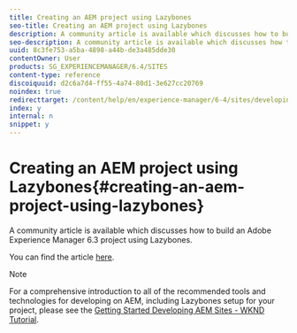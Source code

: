 ```yaml
---
title: Creating an AEM project using Lazybones
seo-title: Creating an AEM project using Lazybones
description: A community article is available which discusses how to build an Adobe Experience Manager 6.3 project using Lazybones.
seo-description: A community article is available which discusses how to build an Adobe Experience Manager 6.3 project using Lazybones.
uuid: 8c3fe753-a5ba-4898-a44b-de3a485dde30
contentOwner: User
products: SG_EXPERIENCEMANAGER/6.4/SITES
content-type: reference
discoiquuid: d2c6a7d4-ff55-4a74-80d1-3e627cc20769
noindex: true
redirecttarget: /content/help/en/experience-manager/6-4/sites/developing/using/getting-started
index: y
internal: n
snippet: y
---
```


# Creating an AEM project using Lazybones{#creating-an-aem-project-using-lazybones}

A community article is available which discusses how to build an Adobe Experience Manager 6.3 project using Lazybones.

You can find the article [here](https://helpx.adobe.com/experience-manager/using/aem_lazybones.html).

>[!NOTE]
>
>For a comprehensive introduction to all of the recommended tools and technologies for developing on AEM, including Lazybones setup for your project, please see the [Getting Started Developing AEM Sites - WKND Tutorial](../../../sites/developing/using/getting-started.md).

